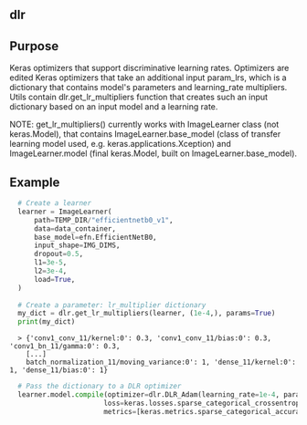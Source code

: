 ## dlr 

## Purpose

Keras optimizers that support discriminative learning rates. Optimizers are edited Keras optimizers that take an additional
input param_lrs, which is a dictionary that contains model's parameters and learning_rate multipliers.
Utils contain dlr.get_lr_multipliers function that creates such an input dictionary based on an input model and a learning rate.

NOTE: get_lr_multipliers() currently works with ImageLearner class (not keras.Model), that contains ImageLearner.base_model (class of transfer learning model used, e.g. keras.applications.Xception) and ImageLearner.model (final keras.Model, built on ImageLearner.base_model).

## Example

```python
  # Create a learner
  learner = ImageLearner(
      path=TEMP_DIR/"efficientnetb0_v1",
      data=data_container,
      base_model=efn.EfficientNetB0,
      input_shape=IMG_DIMS,
      dropout=0.5,
      l1=3e-5,
      l2=3e-4,
      load=True,
  )
  
  # Create a parameter: lr_multiplier dictionary
  my_dict = dlr.get_lr_multipliers(learner, (1e-4,), params=True)
  print(my_dict)
```
```
  > {'conv1_conv_11/kernel:0': 0.3, 'conv1_conv_11/bias:0': 0.3, 'conv1_bn_11/gamma:0': 0.3,
    [...]
    batch_normalization_11/moving_variance:0': 1, 'dense_11/kernel:0': 1, 'dense_11/bias:0': 1}
```
```python
  # Pass the dictionary to a DLR optimizer 
  learner.model.compile(optimizer=dlr.DLR_Adam(learning_rate=1e-4, param_lrs=my_dict),
                       loss=keras.losses.sparse_categorical_crossentropy,
                       metrics=[keras.metrics.sparse_categorical_accuracy])
```
